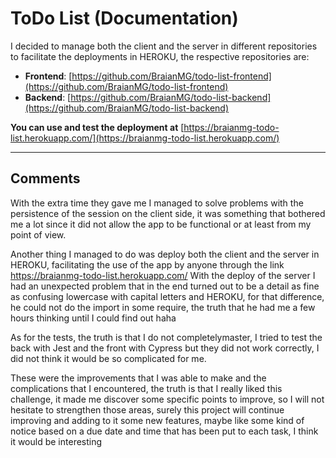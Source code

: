 # __ToDo List__ (Documentation)

I decided to manage both the client and the server in different repositories to facilitate the deployments in HEROKU, the respective repositories are:
- __Frontend__: [https://github.com/BraianMG/todo-list-frontend](https://github.com/BraianMG/todo-list-frontend)
- __Backend__: [https://github.com/BraianMG/todo-list-backend](https://github.com/BraianMG/todo-list-backend)

__You can use and test the deployment at__ [https://braianmg-todo-list.herokuapp.com/](https://braianmg-todo-list.herokuapp.com/)

---
## __Comments__
With the extra time they gave me I managed to solve problems with the persistence of the session on the client side, it was something that bothered me a lot since it did not allow the app to be functional or at least from my point of view.

Another thing I managed to do was deploy both the client and the server in HEROKU, facilitating the use of the app by anyone through the link https://braianmg-todo-list.herokuapp.com/
With the deploy of the server I had an unexpected problem that in the end turned out to be a detail as fine as confusing lowercase with capital letters and HEROKU, for that difference, he could not do the import in some require, the truth that he had me a few hours thinking until I could find out haha

As for the tests, the truth is that I do not completelymaster, I tried to test the back with Jest and the front with Cypress but they did not work correctly, I did not think it would be so complicated for me.

These were the improvements that I was able to make and the complications that I encountered, the truth is that I really liked this challenge, it made me discover some specific points to improve, so I will not hesitate to strengthen those areas, surely this project will continue improving and adding to it some new features, maybe like some kind of notice based on a due date and time that has been put to each task, I think it would be interesting
